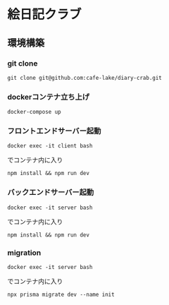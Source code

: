 # 絵日記クラブ
## 環境構築
### git clone
```
git clone git@github.com:cafe-lake/diary-crab.git
```
### dockerコンテナ立ち上げ
```
docker-compose up
```
### フロントエンドサーバー起動
```
docker exec -it client bash
```
でコンテナ内に入り
```
npm install && npm run dev
```

### バックエンドサーバー起動
```
docker exec -it server bash
```
でコンテナ内に入り
```
npm install && npm run dev
```
### migration
```
docker exec -it server bash
```
でコンテナ内に入り
```
npx prisma migrate dev --name init
```